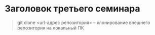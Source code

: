 # Заголовок третьего семинара

 > git clone <url-адрес репозитория> – клонирование внешнего репозитория на  локальный ПК 
